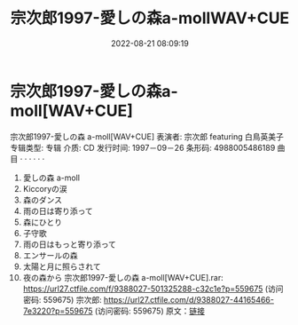 ﻿---
title: 宗次郎1997-愛しの森a-mollWAV+CUE
date: 2022-08-21 08:09:19
categories: 古典音乐、新世纪、纯音雅乐
tags: 纯音雅乐
---
# 宗次郎1997-愛しの森a-moll[WAV+CUE]

宗次郎1997-愛しの森 a-moll[WAV+CUE]
表演者: 宗次郎 featuring 白鳥英美子
专辑类型: 专辑
介质: CD
发行时间: 1997－09－26
条形码: 4988005486189
曲目
· · · · · ·
1. 愛しの森 a-moll
2. Kiccoryの涙
3. 森のダンス
4. 雨の日は寄り添って
5. 森にひとり
6. 子守歌
7. 雨の日はもっと寄り添って
8. エンサールの森
9. 太陽と月に照らされて
10. 夜の森から
宗次郎1997-愛しの森 a-moll[WAV+CUE].rar: https://url27.ctfile.com/f/9388027-501325288-c32c1e?p=559675
(访问密码: 559675)
宗次郎: https://url27.ctfile.com/d/9388027-44165466-7e3220?p=559675
(访问密码: 559675)
原文：[链接](https://blog.sina.com.cn/s/blog_1647c7e7601030yze.html)